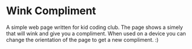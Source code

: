 # Wink Compliment

A simple web page written for kid coding club.  The page shows a simely that will wink and give you a compliment.  When used on a device you can change the orientation of the page to get a new compliment.  :)
